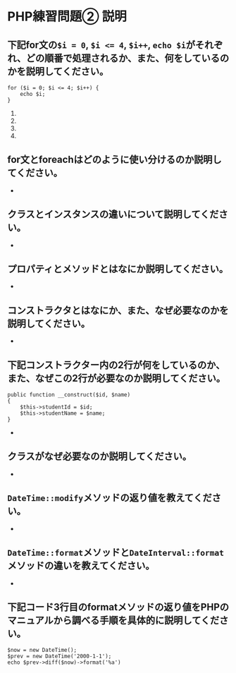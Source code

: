 # PHP練習問題② 説明

## 下記for文の`$i = 0`, `$i <= 4`, `$i++`, `echo $i`がそれぞれ、どの順番で処理されるか、また、何をしているのかを説明してください。

```
for ($i = 0; $i <= 4; $i++) {
    echo $i;
}
```

1. 
2. 
3. 
4. 

## for文とforeachはどのように使い分けるのか説明してください。
- 

## クラスとインスタンスの違いについて説明してください。
- 

## プロパティとメソッドとはなにか説明してください。
- 

## コンストラクタとはなにか、また、なぜ必要なのかを説明してください。
- 

## 下記コンストラクター内の2行が何をしているのか、また、なぜこの2行が必要なのか説明してください。
```
public function __construct($id, $name)
{
    $this->studentId = $id;
    $this->studentName = $name;
}
```
- 

## クラスがなぜ必要なのか説明してください。
- 

## `DateTime::modify`メソッドの返り値を教えてください。
- 

## `DateTime::format`メソッドと`DateInterval::format`メソッドの違いを教えてください。
- 
## 下記コード3行目のformatメソッドの返り値をPHPのマニュアルから調べる手順を具体的に説明してください。
```
$now = new DateTime();
$prev = new DateTime('2000-1-1');
echo $prev->diff($now)->format('%a')
```
